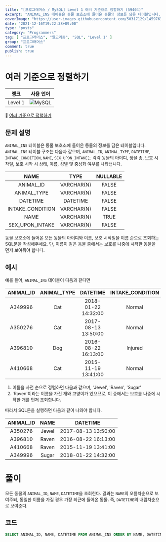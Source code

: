 ```yaml
---
title: "[프로그래머스 / MySQL] Level 1 여러 기준으로 정렬하기 (59404)"
excerpt: "ANIMAL_INS 테이블은 동물 보호소에 들어온 동물의 정보를 담은 테이블입니다. ANIMAL_INS 테이블 구조는 다음과 같으며, ANIMAL_ID, ANIMAL_TYPE, DATETIME, INTAKE_CONDITION, NAME, SEX_UPON_INTAKE는 각각 동물의 아이디, 생물 종, 보호 시작일, 보호 시작 시 상태, 이름, 성별 및 중성화 여부를 나타냅니다."
coverImage: "https://user-images.githubusercontent.com/50317129/145976356-6b5d1430-31c0-4c34-829e-6be8f747ab19.png"
date: "2021-12-16T19:22:38+09:00"
type: "posts"
category: "Programmers"
tag: [ "프로그래머스", "알고리즘", "SQL", "Level 1" ]
group: "프로그래머스"
comment: true
publish: true
---
```


# 여러 기준으로 정렬하기

|  랭크   |                                                  사용 언어                                                  |
| :-----: | :---------------------------------------------------------------------------------------------------------: |
| Level 1 | ![MySQL](https://shields.io/badge/MySQL-lightgrey?logo=mysql&style=plastic&logoColor=white&labelColor=blue) |

🔗 [여러 기준으로 정렬하기](https://programmers.co.kr/learn/courses/30/lessons/59404)





## 문제 설명

`ANIMAL_INS` 테이블은 동물 보호소에 들어온 동물의 정보를 담은 테이블입니다. `ANIMAL_INS` 테이블 구조는 다음과 같으며, `ANIMAL_ID`, `ANIMAL_TYPE`, `DATETIME`, `INTAKE_CONDITION`, `NAME`, `SEX_UPON_INTAKE`는 각각 동물의 아이디, 생물 종, 보호 시작일, 보호 시작 시 상태, 이름, 성별 및 중성화 여부를 나타냅니다.

|       NAME       |    TYPE    | NULLABLE |
| :--------------: | :--------: | :------: |
|    ANIMAL_ID     | VARCHAR(N) |  FALSE   |
|   ANIMAL_TYPE    | VARCHAR(N) |  FALSE   |
|     DATETIME     |  DATETIME  |  FALSE   |
| INTAKE_CONDITION | VARCHAR(N) |  FALSE   |
|       NAME       | VARCHAR(N) |   TRUE   |
| SEX_UPON_INTAKE  | VARCHAR(N) |  FALSE   |

동물 보호소에 들어온 모든 동물의 아이디와 이름, 보호 시작일을 이름 순으로 조회하는 SQL문을 작성해주세요. 단, 이름이 같은 동물 중에서는 보호를 나중에 시작한 동물을 먼저 보여줘야 합니다.





## 예시

예를 들어, `ANIMAL_INS` 테이블이 다음과 같다면

| ANIMAL_ID | ANIMAL_TYPE |      DATETIME       | INTAKE_CONDITION | NAME  | SEX_UPON_INTAKE |
| :-------: | :---------: | :-----------------: | :--------------: | :---: | :-------------: |
|  A349996  |     Cat     | 2018-01-22 14:32:00 |      Normal      | Sugar |  Neutered Male  |
|  A350276  |     Cat     | 2017-08-13 13:50:00 |      Normal      | Jewel |  Spayed Female  |
|  A396810  |     Dog     | 2016-08-22 16:13:00 |     Injured      | Raven |  Spayed Female  |
|  A410668  |     Cat     | 2015-11-19 13:41:00 |      Normal      | Raven |  Spayed Female  |

1. 이름을 사전 순으로 정렬하면 다음과 같으며, 'Jewel', 'Raven', 'Sugar'
2. 'Raven'이라는 이름을 가진 개와 고양이가 있으므로, 이 중에서는 보호를 나중에 시작한 개를 먼저 조회합니다.

따라서 SQL문을 실행하면 다음과 같이 나와야 합니다.

| ANIMAL_ID | NAME  |      DATETIME       |
| :-------: | :---: | :-----------------: |
|  A350276  | Jewel | 2017-08-13 13:50:00 |
|  A396810  | Raven | 2016-08-22 16:13:00 |
|  A410668  | Raven | 2015-11-19 13:41:00 |
|  A349996  | Sugar | 2018-01-22 14:32:00 |










# 풀이

모든 동물의 `ANIMAL_ID`, `NAME`, `DATETIME`을 조회한다. 결과는 `NAME`의 오름차순으로 보여주되, 동일한 이름을 가질 경우 가장 최근에 들어온 동물. 즉, `DATETIME`의 내림차순으로 보여준다.





## 코드

``` sql
SELECT ANIMAL_ID, NAME, DATETIME FROM ANIMAL_INS ORDER BY NAME, DATETIME DESC;
```